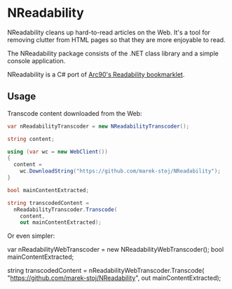 NReadability
======================

NReadability cleans up hard-to-read articles on the Web. It's a tool for
removing clutter from HTML pages so that they are more enjoyable to read.

The NReadability package consists of the .NET class library and a simple
console application.

NReadability is a C# port of [Arc90's Readability bookmarklet][1].

Usage
----------------------

Transcode content downloaded from the Web:

```c#
var nReadabilityTranscoder = new NReadabilityTranscoder();

string content;

using (var wc = new WebClient())
{
  content =
    wc.DownloadString("https://github.com/marek-stoj/NReadability");
}

bool mainContentExtracted;

string transcodedContent =
  nReadabilityTranscoder.Transcode(
    content,
    out mainContentExtracted);
```

Or even simpler:

var nReadabilityWebTranscoder = new NReadabilityWebTranscoder();
bool mainContentExtracted;

string transcodedContent =
  nReadabilityWebTranscoder.Transcode(
    "https://github.com/marek-stoj/NReadability",
    out mainContentExtracted);

[1]: http://lab.arc90.com/experiments/readability/
